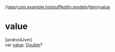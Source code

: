 //[app](../../../index.md)/[com.example.hotstuffkotlin.models](../index.md)/[Item](index.md)/[value](value.md)

# value

[androidJvm]\
var [value](value.md): [Double](https://kotlinlang.org/api/latest/jvm/stdlib/kotlin/-double/index.html)?
